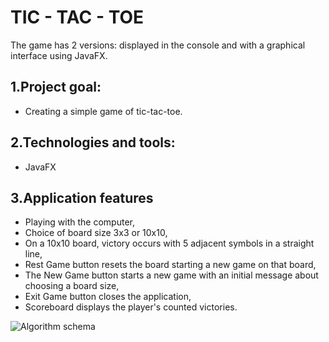 # TIC - TAC - TOE
The game has 2 versions: displayed in the console and with a graphical interface using JavaFX.

## 1.Project goal:
 - Creating a simple game of tic-tac-toe.

## 2.Technologies and tools:
 - JavaFX

## 3.Application features
 - Playing with the computer,
 - Choice of board size 3x3 or 10x10,
 - On a 10x10 board, victory occurs with 5 adjacent symbols in a straight line,
 - Rest Game button resets the board starting a new game on that board,
 - The New Game button starts a new game with an initial message about choosing a board size,
 - Exit Game button closes the application,
 - Scoreboard displays the player's counted victories.

![Algorithm schema](./pictures/Board%20%203x3%20Win.png)
